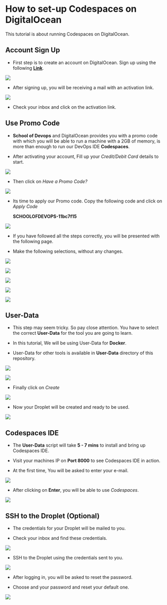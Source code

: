 # How to set-up Codespaces on DigitalOcean

This tutorial is about running Codespaces on DigitalOcean.

## Account Sign Up

* First step is to create an account on DigitalOcean.
Sign up using the following [**Link**](https://cloud.digitalocean.com/registrations/new).

![](images/01_Sign_up.jpg)

* After signing up, you will be receiving a mail with an activation link.

![](images/02_Confirm_mail.jpg)

* Check your inbox and click on the activation link.


## Use Promo Code

* **School of Devops** and DigitalOcean provides you with a promo code with which you will be able to run a machine with a 2GB of memory, is more than enough to run our DevOps IDE **Codespaces**.


* After activating your account, Fill up your *Credit/Debit Card* details to start.

![](images/03_Credit_Card.jpg)

* Then click on *Have a Promo Code?*

![](images/04_Promo.jpg)

* Its time to apply our Promo code. Copy the following code and click on *Apply Code*

    **SCHOOLOFDEVOPS-11bc7f15**

![](images/05_Applied.jpg)

* If you have followed all the steps correctly, you will be presented with the following page.

* Make the following selections, without any changes.

![](images/05_1_Sign_complete.jpg)

![](images/06_Flavor.jpg)

![](images/07_Size.jpg)

![](images/08_Block_Storage.jpg)

![](images/09_Region.jpg)

## User-Data

* This step may seem tricky. So pay close attention. You have to select the correct **User-Data** for the tool you are going to learn.

* In this tutorial, We will be using User-Data for **Docker**.

* User-Data for other tools is available in **User-Data** directory of this repository.

![](images/10_User_Data.jpg)

![](images/11_SSH_Key.jpg)

* Finally click on *Create*

![](images/14_Create.jpg)

* Now your Droplet will be created and ready to be used.

![](images/15_Launched.jpg)


## Codespaces IDE

* The **User-Data** script will take **5 - 7 mins**
to install and bring up Codespaces IDE.

* Visit your machines IP on **Port 8000** to see Codespaces IDE in action.

* At the first time, You will be asked to enter your e-mail.

![](images/19_Codespaces.jpg)

* After clicking on **Enter**, you will be able to use *Codespaces*.

![](images/21_console.gif)


## SSH to the Droplet (Optional)

* The credentials for your Droplet will be mailed to you.

* Check your inbox and find these credentials.

![](images/16_Creds.jpg)

* SSH to the Droplet using the credentials sent to you.

![](images/17_SSH.jpg)

* After logging in, you will be asked to reset the password.

* Choose and your password and reset your default one.

![](images/18_Logged.jpg)
